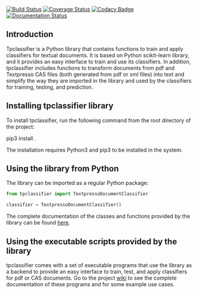 [![Build Status](https://travis-ci.org/WormBase/textpresso_classifiers.svg?branch=master)](https://travis-ci.org/WormBase/textpresso_classifiers) [![Coverage Status](https://coveralls.io/repos/github/WormBase/textpresso_classifiers/badge.svg?branch=master&service=github)](https://coveralls.io/github/WormBase/textpresso_classifiers?branch=master&service=github) [![Codacy Badge](https://api.codacy.com/project/badge/Grade/0a31d077a94e42b184be05c55b4e390d)](https://www.codacy.com/app/valearna/textpresso_classifiers?utm_source=github.com&amp;utm_medium=referral&amp;utm_content=WormBase/textpresso_classifiers&amp;utm_campaign=Badge_Grade) [![Documentation Status](https://readthedocs.org/projects/textpresso-classifiers/badge/?version=latest)](http://textpresso-classifiers.readthedocs.io/en/latest/?badge=latest)

## Introduction

Tpclassifier is a Python library that contains functions to train and apply classifiers for textual documents. It is
based on Python scikit-learn library, and it provides an easy interface to train and use its classifiers. In addition,
tpclassifier includes functions to transform documents from pdf and Textpresso CAS files (both generated from pdf or xml
files) into text and simplify the way they are imported in the library and used by the classifiers for training,
testing, and prediction.

## Installing tpclassifier library

To install tpclassifier, run the following command from the root directory of the project:

pip3 install .

The installation requires Python3 and pip3 to be installed in the system.

## Using the library from Python

The library can be imported as a regular Python package:
```python
from tpclassifier import TextpressoDocumentClassifier

classifier = TextpressoDocumentClassifier()
```

The complete documentation of the classes and functions provided by the library can be found
[here](http://tpclassifier.readthedocs.io/en/latest/).

## Using the executable scripts provided by the library

tpclassifier comes with a set of executable programs that use the library as a backend to provide an easy interface
to train, test, and apply classifiers for pdf or CAS documents. Go to the project
[wiki](https://github.com/valearna/tpclassifer/wiki) to see the complete documentation of these programs and for some
example use cases.
